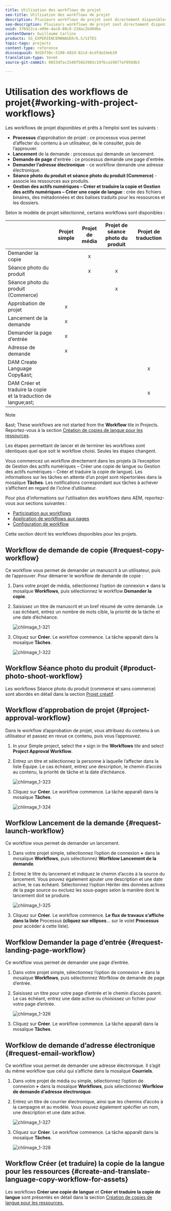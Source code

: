 ```yaml
---
title: Utilisation des workflows de projet
seo-title: Utilisation des workflows de projet
description: Plusieurs workflows de projet sont directement disponibles.
seo-description: Plusieurs workflows de projet sont directement disponibles.
uuid: 376922ca-e09e-4ac8-88c8-23dac2b49dbe
contentOwner: Guillaume Carlino
products: SG_EXPERIENCEMANAGER/6.5/SITES
topic-tags: projects
content-type: reference
discoiquuid: 9d2bf30c-5190-4924-82cd-bcdfde24eb39
translation-type: tm+mt
source-git-commit: 0033dfac2540f56b3903c19f6ca19677af050db3

---
```



# Utilisation des workflows de projet{#working-with-project-workflows}

Les workflows de projet disponibles et prêts à l’emploi sont les suivants :

* **Processus** d’approbation de projet : ce processus vous permet d’affecter du contenu à un utilisateur, de le consulter, puis de l’approuver.
* **Lancement** de la demande : processus qui demande un lancement.
* **Demande de page** d&#39;entrée : ce processus demande une page d&#39;entrée.
* **Demander l’adresse électronique** - ce workflow demande une adresse électronique.
* **Séance photo du produit et séance photo du produit (Commerce)** - associe les ressources aux produits.
* **Gestion des actifs numériques – Créer et traduire la copie et Gestion des actifs numériques – Créer une copie de langue** : crée des fichiers binaires, des métadonnées et des balises traduits pour les ressources et les dossiers.

Selon le modèle de projet sélectionné, certains workflows sont disponibles :

|  | **Projet simple** | **Projet de média** | **Projet de séance photo du produit** | **Projet de traduction** |
|---|:-:|:-:|:-:|:-:|
| Demander la copie |  | x |  |  |
| Séance photo du produit |  | x | x |  |
| Séance photo du produit (Commerce) |  |  | x |  |
| Approbation de projet | x |  |  |  |
| Lancement de la demande | x |  |  |  |
| Demander la page d’entrée | x |  |  |  |
| Adresse de demande | x |  |  |  |
| DAM Create Language Copy&amp;ast; |  |  |  | x |
| DAM Créer et traduire la copie et la traduction de langue;ast; |  |  |  | x |

>[!NOTE]
>
>&amp;ast; These workflows are not started from the **Workflow** tile in Projects. Reportez-vous à la section [Création de copies de langue pour les ressources](/help/sites-administering/tc-manage.md). 

Les étapes permettant de lancer et de terminer les workflows sont identiques quel que soit le workflow choisi. Seules les étapes changent.

Vous commencez un workflow directement dans les projets (à l’exception de Gestion des actifs numériques – Créer une copie de langue ou Gestion des actifs numériques – Créer et traduire la copie de langue). Les informations sur les tâches en attente d’un projet sont répertoriées dans la mosaïque **Tâches**. Les notifications correspondant aux tâches à achever s’affichent en regard de l’icône d’utilisateur.

Pour plus d’informations sur l’utilisation des workflows dans AEM, reportez-vous aux sections suivantes :

* [Participation aux workflows](/help/sites-authoring/workflows-participating.md)
* [Application de workflows aux pages](/help/sites-authoring/workflows-applying.md)
* [Configuration de workflow](/help/sites-administering/workflows.md) 

Cette section décrit les workflows disponibles pour les projets.

## Workflow de demande de copie {#request-copy-workflow}

Ce workflow vous permet de demander un manuscrit à un utilisateur, puis de l’approuver. Pour démarrer le workflow de demande de copie :

1. Dans votre projet de média, sélectionnez l’option de connexion **+** dans la mosaïque **Workflows**, puis sélectionnez le workflow **Demander la copie**.
1. Saisissez un titre de manuscrit et un bref résumé de votre demande. Le cas échéant, entrez un nombre de mots cible, la priorité de la tâche et une date d’échéance.

   ![chlimage_1-321](assets/chlimage_1-321.png)

1. Cliquez sur **Créer**. Le workflow commence. La tâche apparaît dans la mosaïque **Tâches**.

   ![chlimage_1-322](assets/chlimage_1-322.png)

## Workflow Séance photo du produit {#product-photo-shoot-workflow}

Les workflows Séance photo du produit (commerce et sans commerce) sont abordés en détail dans la section [Projet créatif](/help/sites-authoring/managing-product-information.md).

## Workflow d’approbation de projet {#project-approval-workflow}

Dans le workflow d’approbation de projet, vous attribuez du contenu à un utilisateur et passez en revue ce contenu, puis vous l’approuvez.

1. In your Simple project, select the **`+`** sign in the **Workflows** tile and select **Project Approval Workflow**.
1. Entrez un titre et sélectionnez la personne à laquelle l’affecter dans la liste Équipe. Le cas échéant, entrez une description, le chemin d’accès au contenu, la priorité de tâche et la date d’échéance.

   ![chlimage_1-323](assets/chlimage_1-323.png)

1. Cliquez sur **Créer**. Le workflow commence. La tâche apparaît dans la mosaïque **Tâches**.

   ![chlimage_1-324](assets/chlimage_1-324.png)

## Worfklow Lancement de la demande {#request-launch-workflow}

Ce workflow vous permet de demander un lancement.

1. Dans votre projet simple, sélectionnez l’option de connexion **+** dans la mosaïque **Workflows**, puis sélectionnez **Worfklow Lancement de la demande**.
1. Entrez le titre du lancement et indiquez le chemin d’accès à la source du lancement. Vous pouvez également ajouter une description et une date active, le cas échéant. Sélectionnez l’option Hériter des données actives de la page source ou excluez les sous-pages selon la manière dont le lancement doit se produire.

   ![chlimage_1-325](assets/chlimage_1-325.png)

1. Cliquez sur **Créer**. Le workflow commence. **Le flux de travaux s’affiche dans la liste** Processus **(cliquez sur ellipses**... sur le volet **Processus** pour accéder à cette liste).

## Worfklow Demander la page d’entrée {#request-landing-page-workflow}

Ce workflow vous permet de demander une page d’entrée.

1. Dans votre projet simple, sélectionnez l’option de connexion **+** dans la mosaïque **Workflows**, puis sélectionnez Worfklow de demande de page d’entrée.
1. Saisissez un titre pour votre page d’entrée et le chemin d’accès parent. Le cas échéant, entrez une date active ou choisissez un fichier pour votre page d’entrée.

   ![chlimage_1-326](assets/chlimage_1-326.png)

1. Cliquez sur **Créer**. Le workflow commence. La tâche apparaît dans la mosaïque **Tâches**.

## Worfklow de demande d’adresse électronique {#request-email-workflow}

Ce workflow vous permet de demander une adresse électronique. Il s’agit du même workflow que celui qui s’affiche dans la mosaïque **Courriels**.

1. Dans votre projet de média ou simple, sélectionnez l’option de connexion **+** dans la mosaïque **Workflows**, puis sélectionnez **Worfklow de demande d’adresse électronique**.
1. Entrez un titre de courrier électronique, ainsi que les chemins d’accès à la campagne et au modèle. Vous pouvez également spécifier un nom, une description et une date active.

   ![chlimage_1-327](assets/chlimage_1-327.png)

1. Cliquez sur **Créer**. Le workflow commence. La tâche apparaît dans la mosaïque **Tâches**.

   ![chlimage_1-328](assets/chlimage_1-328.png)

## Workflow Créer (et traduire) la copie de la langue pour les ressources {#create-and-translate-language-copy-workflow-for-assets}

Les workflows **Créer une copie de langue** et **Créer et traduire la copie de langue** sont présentés en détail dans la section [Création de copies de langue pour les ressources.](/help/assets/translation-projects.md)
